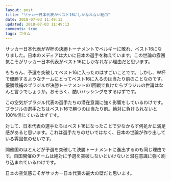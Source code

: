 ```yaml
---
layout: post
title: "サッカー日本代表がベスト16にしかなれない理由"
date: 2018-07-03 11:49:13
updated: 2018-07-03 11:49:13
comments: true
tags: コラム
---
```


サッカー日本代表がW杯の決勝トーナメントでベルギーに敗れ、ベスト16になりました。日本のメディアは大いに日本の選手を称えています。この世論の雰囲気こそがサッカー日本代表がベスト16にしかなれない理由だと思います。

もちろん、予選を突破してベスト16に入ったのはすごいことです。しかし、W杯で優勝するようなチームにとってベスト16に入るのは当たり前のことなのです。優勝候補のブラジルが決勝トーナメントの1回戦で負けたらブラジルの世論はなんと言うでしょうか。おそらく、酷いバッシングをするはずです。

この空気がブラジル代表の選手たちの潜在意識に強く影響をしているわけです。ブラジルの選手たちはベスト16で勝つのは当たり前。絶対に負けられないと100%信じているはずです。

対して、日本代表の選手たちはベスト16になったことで少なからず何処かに満足感があると思います。これは選手たちのせいではなく、日本の世論が作り出している雰囲気のせいです。

開催国のほとんどが予選を突破して決勝トーナメントに進出するのも同じ理由です。自国開催のチームは絶対に予選を突破しないといけないと潜在意識に強く刷り込まれているわけです。

日本の空気感こそがサッカー日本代表の最大の壁だと思います。
